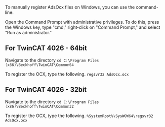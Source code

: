 To manually register AdsOcx files on Windows, you can use the command-line. 

Open the Command Prompt with administrative privileges. To do this, press the Windows key, type "cmd," right-click on "Command Prompt," and select "Run as administrator."

## For TwinCAT 4026 - 64bit

Navigate to the directory ```cd C:\Program Files (x86)\Beckhoff\TwinCAT\Common64```

To register the OCX, type the following.
```regsvr32 AdsOcx.ocx```

## For TwinCAT 4026 - 32bit

Navigate to the directory ```cd C:\Program Files (x86)\Beckhoff\TwinCAT\Common32```

To register the OCX, type the following.
```%SystemRoot%\SysWOW64\regsvr32 AdsOcx.ocx```